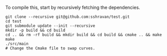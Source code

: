 
To compile this, start by recursively fetching the dependencies.
```
git clone --recursive git@github.com:sshravan/test.git
cd test
git submodule update --init --recursive
mkdir -p build && cd build
cd .. && rm -rf build && mkdir build && cd build && cmake .. && make
make
./src/main
# Change the Cmake file to swap curves.
```

